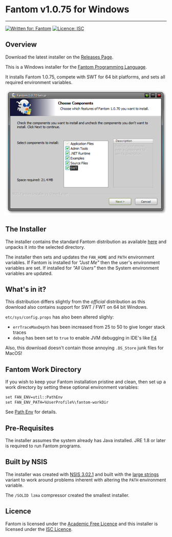 # Fantom v1.0.75 for Windows
---
[![Written for: Fantom](http://img.shields.io/badge/written%20for-Fantom-lightgray.svg)](http://fantom-lang.org/)
[![Licence: ISC](http://img.shields.io/badge/licence-ISC-blue.svg)](https://choosealicense.com/licenses/isc/)



## Overview

Download the latest installer on the [Releases Page](https://github.com/Fantom-Factory/fantomWindowsInstaller/releases/latest).

This is a Windows installer for the [Fantom Programming Language](https://fantom.org/). 

It installs Fantom 1.0.75, compete with SWT for 64 bit platforms, and sets all required environment variables.

![Installer Screenshot](etc/screenshot.png)



## The Installer

The installer contains the standard Fantom distribution as available [here](https://github.com/fantom-lang/fantom/releases) and unpacks it into the selected directory.

The installer then sets and updates the `FAN_HOME` and `PATH` environment variables. If Fantom is installed for *"Just Me"* then the user's environment variables are set. If installed for *"All Users"* then the System environment variables are updated.



## What's in it?

This distribution differs slightly from the *official* distribution as this download also contains support for SWT / FWT on 64 bit Windows.

`etc/sys/config.props` has also been altered slighly:

 - `errTraceMaxDepth` has been increased from 25 to 50 to give longer stack traces
 - `debug` has been set to `true` to enable JVM debugging in IDE's like [F4](https://github.com/xored/f4)

Also, this download doesn't contain those annoying `.DS_Store` junk files for MacOS!



## Fantom Work Directory

If you wish to keep your Fantom installation pristine and clean, then set up a work directory by setting these optional environment variables:

    set FAN_ENV=util::PathEnv
	set FAN_ENV_PATH=%UserProfile%\fantom-workDir

See [Path Env](http://fantom.org/doc/docLang/Env#PathEnv) for details.



## Pre-Requisites

The installer assumes the system already has Java installed. JRE 1.8 or later is required to run Fantom programs.



## Built by NSIS

The installer was created with [NSIS 3.02.1](http://nsis.sourceforge.net/Main_Page) and built with the [large strings](http://nsis.sourceforge.net/Special_Builds) variant to work around problems inherent with altering the `PATH` environment variable.

The `/SOLID lzma` compressor created the smallest installer.



## Licence

Fantom is licensed under the [Academic Free Licence](http://opensource.org/licenses/AFL-3.0) and this installer is licensed under the [ISC Licence](http://opensource.org/licenses/ISC).
